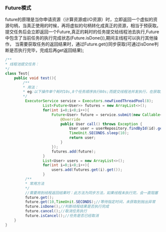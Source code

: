 ### Future模式
future的原理是当你申请资源（计算资源或I/O资源）时，立即返回一个虚拟的资源句柄，当真正使用的时候，再将虚拟的句柄转化成真正的资源，相当于预获取。
提交任务后会立即返回一个Future,真正的耗时的任务提交给线程池去执行,Future中包含了当前任务的执行完成状态(Future.isDone()),期间主线程可以执行其他操作，
当需要获取任务的返回结果时，通过Future.get()同步获取(可通过isDone判断是否执行完毕，完成后再get返回结果);
```java
/**
* 线程池提交任务：
*/
class Test{
    public void test(){
        /**
        * 用法：
        * eg:以下操作单个耗时10s,8个任务顺序执行80s;而提交线程池并发执行，在获取所有任务的返回结果时，只需等待单个任务的执行时间(10S)
        */
         ExecutorService service = Executors.newFixedThreadPool(8);
                 List<Future<User>> futures = new ArrayList<>();
                 for(int i=0;i<8;i++){
                     Future<User> future = service.submit(new Callable<User>() {
                         @Override
                         public User call() throws Exception {
                             User user = userRepository.findById(id).get();
                             TimeUnit.SECONDS.sleep(10);
                             return user;
                         }
                     });
                     futures.add(future);
                 }
                 List<User> users = new ArrayList<>();
                 for(int i=0;i<8;i++){
                     users.add(futures.get(i).get());
                 }
         /**
         * 常用方法
         */
         //需要用到线程返回结果时：此方法为同步方法，如果线程未执行完，会一直阻塞
         future.get();
         future.get(10,TimeUnit.SECONDS);//等待指定时间，未获取到抛出异常
         future.isDone();//判断线程结果是否执行完成
         future.cancel();//取消任务执行
         future.isCancel();//任务是否已经取消
    }
}
```